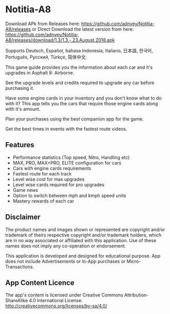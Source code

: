 # Notitia-A8

Download APk from Releases here: https://github.com/adnyey/Notitia-A8/releases
or Direct Download the latest version from here: https://github.com/adnyey/Notitia-A8/releases/download/1.3/1.3.-.23.August.2018.apk

Supports Deutsch, Español, bahasa Indonesia, Italiano, 日本語, 한국어, Português, Pусский, Türkçe, 简体中文.

This game guide provides you the information about each car and it's upgrades in Asphalt 8: Airborne.

See the upgrade levels and credits required to upgrade any car before purchasing it.

Have some engine cards in your inventory and you don't know what to do with it? This app tells you the cars that require those engine cards along with it's amount.

Plan your purchases using the best companion app for the game.

Get the best times in events with the fastest route videos.

## Features

* Performance statistics (Top speed, Nitro, Handling etc)
* MAX, PRO, MAX+PRO, ELITE configuration for cars
* Cars with engine cards requirements
* Fastest route for each track
* Level wise cost for max upgrades
* Level wise cards required for pro upgrades
* Game news
* Option to switch between mph and kmph speed units
* Mastery rewards of each car

## Disclaimer

The product names and images shown or represented are copyright and/or trademark of theirs respective copyright and/or trademark holders, which are in no way associated or affiliated with this application. Use of these names does not imply any co-operation or endorsement.

This application is developed and designed for educational purpose. App does not include Advertisements or In-App purchases or Micro-Transactions.


## App Content Licence

The app's content is licensed under Creative Commons Attribution-ShareAlike 4.0 International License: http://creativecommons.org/licenses/by-sa/4.0/

